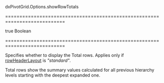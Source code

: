 <!--id-->dxPivotGrid.Options.showRowTotals<!--/id-->
===========================================================================
<!--default-->true<!--/default-->
<!--type-->Boolean<!--/type-->
===========================================================================

<!--shortDescription-->
Specifies whether to display the Total rows. Applies only if [rowHeaderLayout](/Documentation/ApiReference/UI_Widgets/dxPivotGrid/Configuration/#rowHeaderLayout) is *"standard"*.
<!--/shortDescription-->

<!--fullDescription-->
Total rows show the summary values calculated for all previous hierarchy levels starting with the deepest expanded one.
<!--/fullDescription-->
